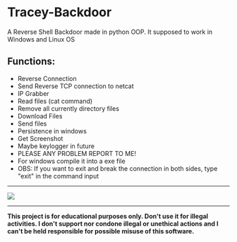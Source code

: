 # Tracey-Backdoor
A Reverse Shell Backdoor made in python OOP.
It supposed to work in Windows and Linux OS

## Functions:
* Reverse Connection
* Send Reverse TCP connection to netcat
* IP Grabber
* Read files (cat command)
* Remove all currently directory files
* Download Files
* Send files
* Persistence in windows
* Get Screenshot
* Maybe keylogger in future
* PLEASE ANY PROBLEM REPORT TO ME!
* For windows compile it into a exe file
* OBS: If you want to exit and break the connection in both sides, type "exit" in the command input

<hr>
<img src="https://cdn.discordapp.com/attachments/876919540682989609/900477242616979526/unknown.png">
<hr>

**This project is for educational purposes only. Don't use it for illegal activities. I don't support nor condone illegal or unethical actions and I can't be held responsible for possible misuse of this software.**

